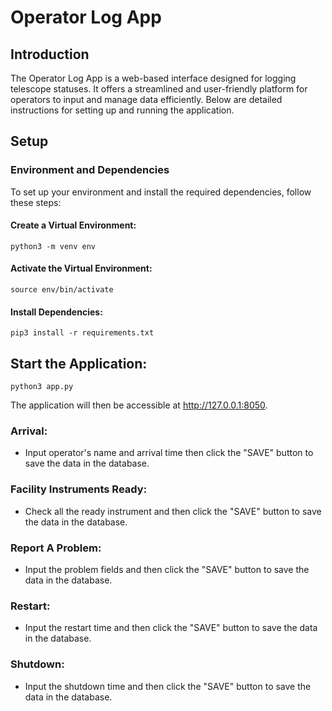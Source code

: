 # Operator Log App
## Introduction
The Operator Log App is a web-based interface designed for logging telescope statuses. It offers a streamlined and user-friendly platform for operators to input and manage data efficiently. Below are detailed instructions for setting up and running the application.

## Setup
### Environment and Dependencies
To set up your environment and install the required dependencies, follow these steps:

#### Create a Virtual Environment:

```
python3 -m venv env
```
#### Activate the Virtual Environment:

```angular2html
source env/bin/activate
```
#### Install Dependencies:

```angular2html
pip3 install -r requirements.txt
```
## Start the Application:

```angular2html
python3 app.py
```
The application will then be accessible at http://127.0.0.1:8050.

### Arrival:

- Input operator's name and arrival time then click the "SAVE" button to save the data in the database.



### Facility Instruments Ready:

- Check all the ready instrument and then click the "SAVE" button to save the data in the database.

### Report A Problem:

- Input the problem fields and then click the "SAVE" button to save the data in the database.
### Restart:

- Input the restart time and then click the "SAVE" button to save the data in the database.
### Shutdown:
- Input the shutdown time and then click the "SAVE" button to save the data in the database.

